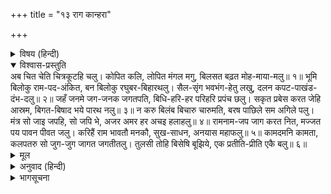 +++
title = "१३ राग कान्हरा"

+++


<details><summary>विषय (हिन्दी)</summary>

(२४)
</details>

<details open><summary>विश्वास-प्रस्तुति</summary>
अब चित चेति चित्रकूटहि चलु।  
कोपित कलि, लोपित मंगल मगु, बिलसत बढ़त मोह-माया-मलु॥ १॥  
भूमि बिलोकु राम-पद-अंकित, बन बिलोकु रघुबर-बिहारथलु।  
सैल-सृंग भवभंग-हेतु लखु, दलन कपट-पाखंड-दंभ-दलु॥ २॥  
जहँ जनमे जग-जनक जगतपति, बिधि-हरि-हर परिहरि प्रपंच छलु।  
सकृत प्रबेस करत जेहि आस्रम, बिगत-बिषाद भये पारथ नलु॥ ३॥  
न करु बिलंब बिचारु चारुमति, बरष पाछिले सम अगिले पलु।  
मंत्र सो जाइ जपहि, सो जपि भे, अजर अमर हर अचइ हलाहलु॥ ४॥  
रामनाम-जप जाग करत नित, मज्जत पय पावन पीवत जलु।  
करिहैं राम भावतौ मनकौ, सुख-साधन, अनयास महाफलु॥ ५॥  
कामदमनि कामता, कलपतरु सो जुग-जुग जागत जगतीतलु।  
तुलसी तोहि बिसेषि बूझिये, एक प्रतीति-प्रीति एकै बलु॥ ६॥
</details>

<details><summary>मूल</summary>

अब चित चेति चित्रकूटहि चलु।  
कोपित कलि, लोपित मंगल मगु, बिलसत बढ़त मोह-माया-मलु॥ १॥  
भूमि बिलोकु राम-पद-अंकित, बन बिलोकु रघुबर-बिहारथलु।  
सैल-सृंग भवभंग-हेतु लखु, दलन कपट-पाखंड-दंभ-दलु॥ २॥  
जहँ जनमे जग-जनक जगतपति, बिधि-हरि-हर परिहरि प्रपंच छलु।  
सकृत प्रबेस करत जेहि आस्रम, बिगत-बिषाद भये पारथ नलु॥ ३॥  
न करु बिलंब बिचारु चारुमति, बरष पाछिले सम अगिले पलु।  
मंत्र सो जाइ जपहि, सो जपि भे, अजर अमर हर अचइ हलाहलु॥ ४॥  
रामनाम-जप जाग करत नित, मज्जत पय पावन पीवत जलु।  
करिहैं राम भावतौ मनकौ, सुख-साधन, अनयास महाफलु॥ ५॥  
कामदमनि कामता, कलपतरु सो जुग-जुग जागत जगतीतलु।  
तुलसी तोहि बिसेषि बूझिये, एक प्रतीति-प्रीति एकै बलु॥ ६॥
</details>

<details><summary>अनुवाद (हिन्दी)</summary>

भावार्थ—हे चित्त! अब तो चेतकर चित्रकूटको चल। कलियुगने क्रोध कर धर्म और ईश्वरभक्तिरूप कल्याणके मार्गोंका लोप कर दिया है; मोह, माया और पापोंकी नित्य वृद्धि हो रही है॥ १॥ चित्रकूटमें श्रीरामजीके चरणोंसे चिह्नित भूमिका और उनके विहारके स्थान वनका दर्शन कर! वहाँ कपट, पाखण्ड और दम्भके दल (समूह)-का नाश करनेवाले पर्वतके उन शिखरोंको देख, जो जन्म-मरणरूप संसारसे छुटकारा मिलनेके कारण हैं॥ २॥ जहाँपर जगत्पिता जगदीश्वर ब्रह्मा, विष्णु और शिवने सती अनसूयाके पुत्ररूपसे प्रपंच और छल छोड़कर जन्म लिया है। जिस चित्रकूटरूपी आश्रममें एक बार प्रवेश करते ही जुएमें हारकर वन-वन भटकते हुए युधिष्ठिर आदि पाण्डव और राजा नलका सारा दु:ख दूर हो गया॥ ३॥ वहाँ जानेमें अब देर न कर, अपनी अच्छी बुद्धिसे यह तो विचार कर कि जितने वर्ष बीत गये सो तो गये, अब आयुके जितने पल बाकी हैं, वे बीते हुए वर्षोंके समान हैं। एक-एक पलको एक-एक वर्षके समान बहुमूल्य समझकर, मृत्युको समीप जानकर, जल्दी चित्रकूट जाकर उस श्रीराम-मन्त्रका जप कर, जिसे जपनेसे श्रीशिवजी कालकूट विष पीनेपर भी अजर-अमर हो गये॥ ४॥ जब तू वहाँ निरन्तर श्रीराम-नाम-जपरूपी सर्वश्रेष्ठ यज्ञ और पयस्विनी नदीके पवित्र जलमें स्नान तथा उसके जलका पान करता रहेगा, तब श्रीरामजी तेरी मन:कामना पूरी कर देंगे और इस सुखमय साधनसे सहजहीमें तुझे धर्म, अर्थ, काम, मोक्ष—ये चारों फल दे देंगे॥ ५॥ चित्रकूटमें जो कामतानाथ पर्वत है, वही मनोरथ पूर्ण करनेवाली चिन्तामणि और कल्पवृक्ष है, जो युग-युग पृथ्वीपर जगमगाता है। यों तो चित्रकूट सभीके लिये सुखदायक है, परंतु हे तुलसीदास! तुझे तो विशेषरूपसे उसीके विश्वास, प्रेम और बलपर निर्भर रहना चाहिये॥ ६॥
</details>

<details><summary>भागसूचना</summary>

हनुमत्-स्तुति
</details>
